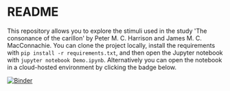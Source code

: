 # README

This repository allows you to explore the stimuli used in the study
'The consonance of the carillon' by Peter M. C. Harrison and James M. C. MacConnachie.
You can clone the project locally, install the requirements with `pip install -r requirements.txt`,
and then open the Jupyter notebook with `jupyter notebook Demo.ipynb`.
Alternatively you can open the notebook in a cloud-hosted environment by clicking the badge below.

[![Binder](https://mybinder.org/badge_logo.svg)](https://mybinder.org/v2/gh/pmcharrison/carillon-dyad-demo/HEAD?labpath=demo_synth.ipynb)
